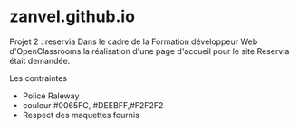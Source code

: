 # zanvel.github.io
Projet 2 : reservia 
Dans le cadre de la Formation développeur Web d'OpenClassrooms la réalisation d'une page d'accueil pour le site Reservia était demandée.

Les contraintes
- Police Raleway
- couleur #0065FC, #DEEBFF,#F2F2F2
- Respect des maquettes fournis
